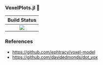 ### VoxelPlots.jl 👾

|  **Build Status**               |
|:-------------------------------:|
|  [![][travis-img]][travis-url]  |


### References
 * https://github.com/ephtracy/voxel-model
 * https://github.com/davidedmonds/dot_vox


[travis-img]: https://api.travis-ci.org/wookay/VoxelPlots.jl.svg?branch=master
[travis-url]: https://travis-ci.org/wookay/VoxelPlots.jl
